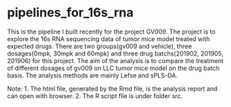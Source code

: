 # pipelines_for_16s_rna
This is the pipeline I built recently for the project GV009.
The project is to explore the 16s RNA sequencing data of tumor mice model treated with expected drugs.
There are two groups(gv009 and vehicle), three dosages(0mpk, 30mpk and 60mpk) and three drug batchs(201902, 201905, 201906) for this project. The aim of the analysis is to compare the treatment of different dosages of gv009 on LLC tumor mice model on the drug batch basis. The analysis methods are mainly Lefse and sPLS-DA.

Note: 1. The html file, generated by the Rmd file, is the analysis report and can open with browser.
      2. The R script file is under folder src.
